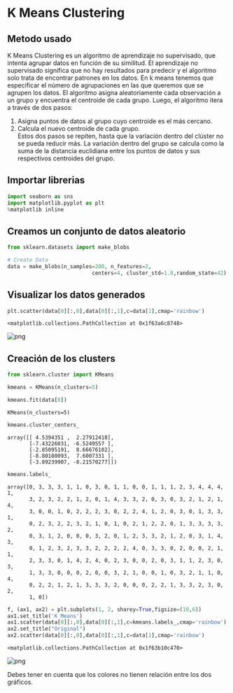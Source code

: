 # K Means Clustering

## Metodo usado

K Means Clustering es un algoritmo de aprendizaje no supervisado, que intenta agrupar datos en función de su similitud. El aprendizaje no supervisado significa que no hay resultados para predecir y el algoritmo solo trata de encontrar patrones en los datos. En k means tenemos que especificar el número de agrupaciones en las que queremos que se agrupen los datos. El algoritmo asigna aleatoriamente cada observación a un grupo y encuentra el centroide de cada grupo. Luego, el algoritmo itera a través de dos pasos:  
1. Asigna puntos de datos al grupo cuyo centroide es el más cercano. 
2. Calcula el nuevo centroide de cada grupo.  
Estos dos pasos se repiten, hasta que la variación dentro del clúster no se pueda reducir más. La variación dentro del grupo se calcula como la suma de la distancia euclidiana entre los puntos de datos y sus respectivos centroides del grupo.

## Importar librerias


```python
import seaborn as sns
import matplotlib.pyplot as plt
%matplotlib inline
```

## Creamos un conjunto de datos aleatorio


```python
from sklearn.datasets import make_blobs
```


```python
# Create Data
data = make_blobs(n_samples=200, n_features=2, 
                           centers=4, cluster_std=1.8,random_state=42)
```

## Visualizar los datos generados


```python
plt.scatter(data[0][:,0],data[0][:,1],c=data[1],cmap='rainbow')
```




    <matplotlib.collections.PathCollection at 0x1f63a6c8748>




![png](../../imagenes/01-K%20Means%20Clustering%20with%20Python_7_1.png)


## Creación de los clusters


```python
from sklearn.cluster import KMeans
```


```python
kmeans = KMeans(n_clusters=5)
```


```python
kmeans.fit(data[0])
```




    KMeans(n_clusters=5)




```python
kmeans.cluster_centers_
```




    array([[ 4.5394351 ,  2.27912418],
           [-7.43226031, -6.5249557 ],
           [-2.85095191,  8.66676102],
           [-8.80180093,  7.6007331 ],
           [-3.89239907, -8.21570277]])




```python
kmeans.labels_
```




    array([0, 3, 3, 3, 1, 1, 0, 3, 0, 1, 1, 0, 0, 1, 1, 1, 2, 3, 4, 4, 4, 1,
           3, 2, 3, 2, 2, 1, 2, 0, 1, 4, 3, 3, 2, 0, 3, 0, 3, 2, 1, 2, 1, 4,
           3, 0, 0, 1, 0, 2, 2, 2, 3, 0, 2, 2, 4, 1, 2, 0, 3, 0, 1, 3, 3, 1,
           0, 2, 3, 2, 2, 3, 2, 1, 0, 1, 0, 2, 1, 2, 2, 0, 1, 3, 3, 3, 3, 2,
           0, 3, 1, 2, 0, 0, 0, 3, 2, 0, 1, 2, 3, 3, 2, 1, 2, 0, 3, 1, 4, 3,
           0, 1, 2, 3, 2, 3, 3, 2, 2, 2, 2, 4, 0, 3, 3, 0, 2, 0, 0, 2, 1, 1,
           2, 3, 3, 0, 1, 4, 2, 4, 0, 2, 3, 0, 0, 2, 0, 3, 1, 1, 2, 3, 0, 3,
           1, 3, 3, 0, 0, 0, 2, 0, 0, 3, 2, 1, 0, 0, 1, 0, 3, 2, 1, 1, 0, 4,
           0, 2, 2, 1, 2, 1, 3, 3, 3, 2, 0, 0, 0, 2, 2, 1, 3, 3, 2, 3, 0, 2,
           1, 0])




```python
f, (ax1, ax2) = plt.subplots(1, 2, sharey=True,figsize=(10,6))
ax1.set_title('K Means')
ax1.scatter(data[0][:,0],data[0][:,1],c=kmeans.labels_,cmap='rainbow')
ax2.set_title("Original")
ax2.scatter(data[0][:,0],data[0][:,1],c=data[1],cmap='rainbow')
```




    <matplotlib.collections.PathCollection at 0x1f63b10c470>




![png](../../imagenes/01-K%20Means%20Clustering%20with%20Python_14_1.png)


Debes tener en cuenta que los colores no tienen relación entre los dos gráficos.
